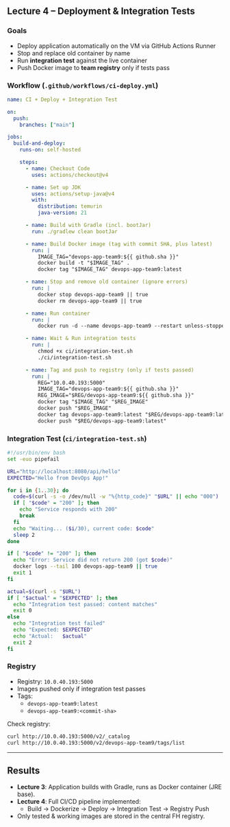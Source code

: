 ## Lecture 4 – Deployment & Integration Tests

### Goals
- Deploy application automatically on the VM via GitHub Actions Runner
- Stop and replace old container by name
- Run **integration test** against the live container
- Push Docker image to **team registry** only if tests pass

### Workflow (`.github/workflows/ci-deploy.yml`)
```yaml
name: CI + Deploy + Integration Test

on:
  push:
    branches: ["main"]

jobs:
  build-and-deploy:
    runs-on: self-hosted

    steps:
      - name: Checkout Code
        uses: actions/checkout@v4

      - name: Set up JDK
        uses: actions/setup-java@v4
        with:
          distribution: temurin
          java-version: 21

      - name: Build with Gradle (incl. bootJar)
        run: ./gradlew clean bootJar

      - name: Build Docker image (tag with commit SHA, plus latest)
        run: |
          IMAGE_TAG="devops-app-team9:${{ github.sha }}"
          docker build -t "$IMAGE_TAG" .
          docker tag "$IMAGE_TAG" devops-app-team9:latest

      - name: Stop and remove old container (ignore errors)
        run: |
          docker stop devops-app-team9 || true
          docker rm devops-app-team9 || true

      - name: Run container
        run: |
          docker run -d --name devops-app-team9 --restart unless-stopped -p 8080:8080 devops-app-team9:latest

      - name: Wait & Run integration tests
        run: |
          chmod +x ci/integration-test.sh
          ./ci/integration-test.sh

      - name: Tag and push to registry (only if tests passed)
        run: |
          REG="10.0.40.193:5000"
          IMAGE_TAG="devops-app-team9:${{ github.sha }}"
          REG_IMAGE="$REG/devops-app-team9:${{ github.sha }}"
          docker tag "$IMAGE_TAG" "$REG_IMAGE"
          docker push "$REG_IMAGE"
          docker tag devops-app-team9:latest "$REG/devops-app-team9:latest"
          docker push "$REG/devops-app-team9:latest"
```

### Integration Test (`ci/integration-test.sh`)
```bash
#!/usr/bin/env bash
set -euo pipefail

URL="http://localhost:8080/api/hello"
EXPECTED="Hello from DevOps App!"

for i in {1..30}; do
  code=$(curl -s -o /dev/null -w "%{http_code}" "$URL" || echo "000")
  if [ "$code" = "200" ]; then
    echo "Service responds with 200"
    break
  fi
  echo "Waiting... ($i/30), current code: $code"
  sleep 2
done

if [ "$code" != "200" ]; then
  echo "Error: Service did not return 200 (got $code)"
  docker logs --tail 100 devops-app-team9 || true
  exit 1
fi

actual=$(curl -s "$URL")
if [ "$actual" = "$EXPECTED" ]; then
  echo "Integration test passed: content matches"
  exit 0
else
  echo "Integration test failed"
  echo "Expected: $EXPECTED"
  echo "Actual:   $actual"
  exit 2
fi
```

### Registry
- Registry: `10.0.40.193:5000`
- Images pushed only if integration test passes
- Tags:
    - `devops-app-team9:latest`
    - `devops-app-team9:<commit-sha>`

Check registry:
```bash
curl http://10.0.40.193:5000/v2/_catalog
curl http://10.0.40.193:5000/v2/devops-app-team9/tags/list
```

---

## Results
- **Lecture 3**: Application builds with Gradle, runs as Docker container (JRE base).
- **Lecture 4**: Full CI/CD pipeline implemented:
    - Build → Dockerize → Deploy → Integration Test → Registry Push
- Only tested & working images are stored in the central FH registry.
